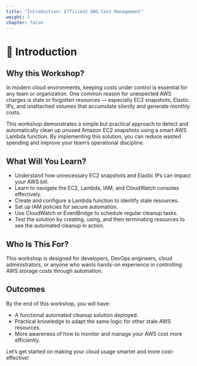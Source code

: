 ```yaml
---
title: "Introduction: Efficient AWS Cost Management"
weight: 1
chapter: false
---
```


# 🌟 Introduction

## Why this Workshop?

In modern cloud environments, keeping costs under control is essential for any team or organization. One common reason for unexpected AWS charges is stale or forgotten resources — especially EC2 snapshots, Elastic IPs, and unattached volumes that accumulate silently and generate monthly costs.

This workshop demonstrates a simple but practical approach to detect and automatically clean up unused Amazon EC2 snapshots using a smart AWS Lambda function. By implementing this solution, you can reduce wasted spending and improve your team’s operational discipline.

## What Will You Learn?

- Understand how unnecessary EC2 snapshots and Elastic IPs can impact your AWS bill.
- Learn to navigate the EC2, Lambda, IAM, and CloudWatch consoles effectively.
- Create and configure a Lambda function to identify stale resources.
- Set up IAM policies for secure automation.
- Use CloudWatch or EventBridge to schedule regular cleanup tasks.
- Test the solution by creating, using, and then terminating resources to see the automated cleanup in action.

## Who Is This For?

This workshop is designed for developers, DevOps engineers, cloud administrators, or anyone who wants hands-on experience in controlling AWS storage costs through automation.

## Outcomes

By the end of this workshop, you will have:
- A functional automated cleanup solution deployed.
- Practical knowledge to adapt the same logic for other stale AWS resources.
- More awareness of how to monitor and manage your AWS cost more efficiently.

Let’s get started on making your cloud usage smarter and more cost-effective!
